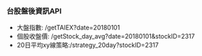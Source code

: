 ### 台股盤後資訊API
- 大盤指數: /getTAIEX?date=20180101
- 個股收盤價: /getStock_day_avg?date=20180101&stockID=2317
- 20日平均xy線策略:/strategy_20day?stockID=2317
